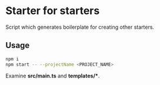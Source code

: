 # Starter for starters

Script which generates boilerplate for creating other starters.

## Usage

```sh
npm i
npm start -- --projectName <PROJECT_NAME>
```

Examine **src/main.ts** and **templates/\***.
